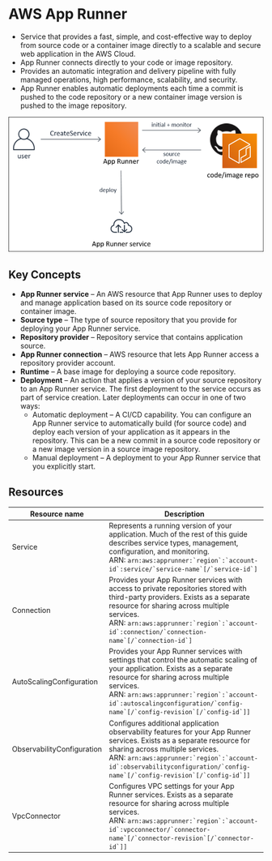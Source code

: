 # AWS App Runner
- Service that provides a fast, simple, and cost-effective way to deploy from source code or a container image directly 
  to a scalable and secure web application in the AWS Cloud.
- App Runner connects directly to your code or image repository.
- Provides an automatic integration and delivery pipeline with fully managed operations, high performance, scalability, and security.
- App Runner enables automatic deployments each time a commit is pushed to the code repository or a new container image version is pushed to the image repository.

 ![app-deploy-lifecycle](/Compute/images/app-deploy-lifecycle.png)

## Key Concepts
- **App Runner service** – An AWS resource that App Runner uses to deploy and manage application based on its source code repository or container image.
- **Source type** – The type of source repository that you provide for deploying your App Runner service.
- **Repository provider** – Repository service that contains application source.
- **App Runner connection** – AWS resource that lets App Runner access a repository provider account.
- **Runtime** – A base image for deploying a source code repository. 
- **Deployment** – An action that applies a version of your source repository to an App Runner service. The first deployment to the service occurs as part of service creation. Later deployments can occur in one of two ways:
  - Automatic deployment – A CI/CD capability. You can configure an App Runner service to automatically build (for source code) and deploy each version of your         application as it appears in the repository. This can be a new commit in a source code repository or a new image version in a source image repository.
  - Manual deployment – A deployment to your App Runner service that you explicitly start.

## Resources
| **Resource name**          | **Description**                                                                                                                                                                                                                                                                                       |
| -------------------------- | ----------------------------------------------------------------------------------------------------------------------------------------------------------------------------------------------------------------------------------------------------------------------------------------------------- |
| Service                    | Represents a running version of your application. Much of the rest of this guide describes service types, management, configuration, and monitoring. ARN: ``arn:aws:apprunner:`region`:`account-id`:service/`service-name`[/`service-id`]``                                                           |
| Connection                 | Provides your App Runner services with access to private repositories stored with third-party providers. Exists as a separate resource for sharing across multiple services. ARN: ``arn:aws:apprunner:`region`:`account-id`:connection/`connection-name`[/`connection-id`]``                          |
| AutoScalingConfiguration   | Provides your App Runner services with settings that control the automatic scaling of your application. Exists as a separate resource for sharing across multiple services. ARN: ``arn:aws:apprunner:`region`:`account-id`:autoscalingconfiguration/`config-name`[/`config-revision`[/`config-id`]]`` |
| ObservabilityConfiguration | Configures additional application observability features for your App Runner services. Exists as a separate resource for sharing across multiple services. ARN: ``arn:aws:apprunner:`region`:`account-id`:observabilityconfiguration/`config-name`[/`config-revision`[/`config-id`]]``                |
| VpcConnector               | Configures VPC settings for your App Runner services. Exists as a separate resource for sharing across multiple services. ARN: ``arn:aws:apprunner:`region`:`account-id`:vpcconnector/`connector-name`[/`connector-revision`[/`connector-id`]]``                                                      |
